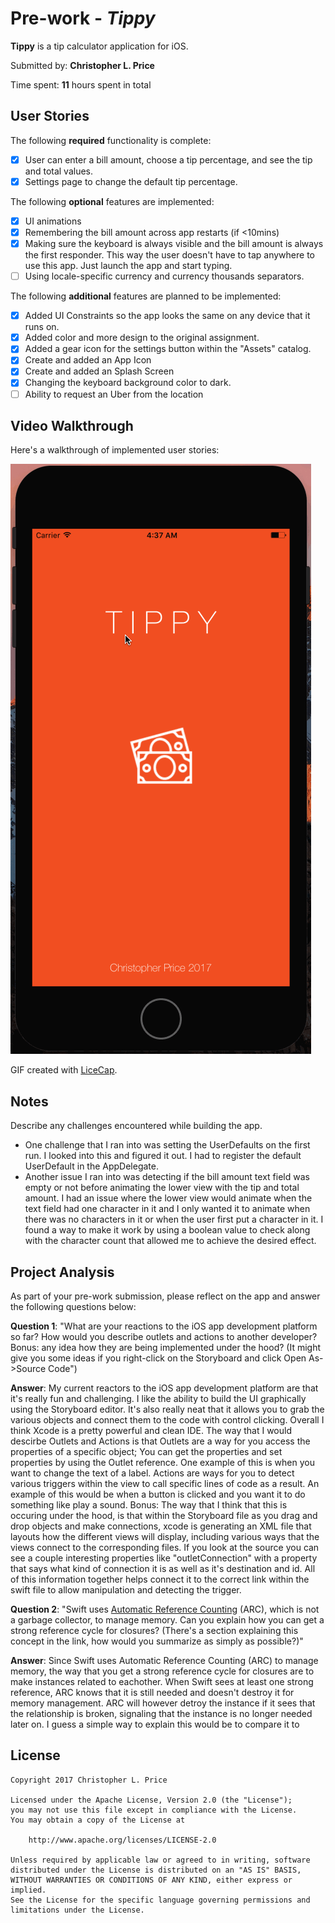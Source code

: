 # Pre-work - *Tippy*

**Tippy** is a tip calculator application for iOS.

Submitted by: **Christopher L. Price**

Time spent: **11** hours spent in total

## User Stories

The following **required** functionality is complete:

* [x] User can enter a bill amount, choose a tip percentage, and see the tip and total values.
* [x] Settings page to change the default tip percentage.

The following **optional** features are implemented:
* [x] UI animations
* [x] Remembering the bill amount across app restarts (if <10mins)
* [x] Making sure the keyboard is always visible and the bill amount is always the first responder. This way the user doesn't have to tap anywhere to use this app. Just launch the app and start typing.
* [ ] Using locale-specific currency and currency thousands separators.

The following **additional** features are planned to be implemented:
* [x] Added UI Constraints so the app looks the same on any device that it runs on.
* [x] Added color and more design to the original assignment.
* [x] Added a gear icon for the settings button within the "Assets" catalog.
* [x] Create and added an App Icon
* [x] Create and added an Splash Screen
* [x] Changing the keyboard background color to dark.
* [ ] Ability to request an Uber from the location

## Video Walkthrough 

Here's a walkthrough of implemented user stories:

<img src='https://github.com/chrispmonkey/Tippy/blob/master/Tippy%20Tip%20Calculator.gif' title='Video Walkthrough' width='' alt='Video Walkthrough' />

GIF created with [LiceCap](http://www.cockos.com/licecap/).

## Notes

Describe any challenges encountered while building the app.
* One challenge that I ran into was setting the UserDefaults on the first run. I looked into this and figured it out. I had to register the default UserDefault in the AppDelegate.
* Another issue I ran into was detecting if the bill amount text field was empty or not before animating the lower view with the tip and total amount. I had an issue where the lower view would animate when the text field had one character in it and I only wanted it to animate when there was no characters in it or when the user first put a character in it. I found a way to make it work by using a boolean value to check along with the character count that allowed me to achieve the desired effect.

## Project Analysis

As part of your pre-work submission, please reflect on the app and answer the following questions below:

**Question 1**: "What are your reactions to the iOS app development platform so far? How would you describe outlets and actions to another developer? Bonus: any idea how they are being implemented under the hood? (It might give you some ideas if you right-click on the Storyboard and click Open As->Source Code")

**Answer**: My current reactors to the iOS app development platform are that it's really fun and challenging. I like the ability to build the UI graphically using the Storyboard editor. It's also really neat that it allows you to grab the various objects and connect them to the code with control clicking. Overall I think Xcode is a pretty powerful and clean IDE.
The way that I would descirbe Outlets and Actions is that Outlets are a way for you access the properties of a specific object; You can get the properties and set properties by using the Outlet reference. One example of this is when you want to change the text of a label. Actions are ways for you to detect various triggers within the view to call specific lines of code as a result. An example of this would be when a button is clicked and you want it to do something like play a sound.
Bonus: The way that I think that this is occuring under the hood, is that within the Storyboard file as you drag and drop objects and make connections, xcode is generating an XML file that layouts how the different views will display, including various ways that the views connect to the corresponding files. If you look at the source you can see a couple interesting properties like "outletConnection" with a property that says what kind of connection it is as well as it's destination and id. All of this information together helps connect it to the correct link within the swift file to allow manipulation and detecting the trigger.


**Question 2**: "Swift uses [Automatic Reference Counting](https://developer.apple.com/library/content/documentation/Swift/Conceptual/Swift_Programming_Language/AutomaticReferenceCounting.html#//apple_ref/doc/uid/TP40014097-CH20-ID49) (ARC), which is not a garbage collector, to manage memory. Can you explain how you can get a strong reference cycle for closures? (There's a section explaining this concept in the link, how would you summarize as simply as possible?)"

**Answer**: Since Swift uses Automatic Reference Counting (ARC) to manage memory, the way that you get a strong reference cycle for closures are to make instances related to eachother. When Swift sees at least one strong reference, ARC knows that it is still needed and doesn't destroy it for memory management. ARC will however detroy the instance if it sees that the relationship is broken, signaling that the instance is no longer needed later on. I guess a simple way to explain this would be to compare it to 

## License

    Copyright 2017 Christopher L. Price

    Licensed under the Apache License, Version 2.0 (the "License");
    you may not use this file except in compliance with the License.
    You may obtain a copy of the License at

        http://www.apache.org/licenses/LICENSE-2.0

    Unless required by applicable law or agreed to in writing, software
    distributed under the License is distributed on an "AS IS" BASIS,
    WITHOUT WARRANTIES OR CONDITIONS OF ANY KIND, either express or implied.
    See the License for the specific language governing permissions and
    limitations under the License.
